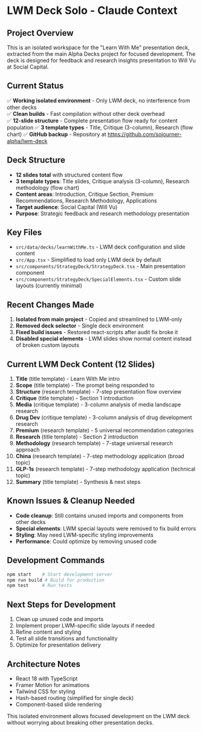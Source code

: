 # LWM Deck Solo - Claude Context

## Project Overview
This is an isolated workspace for the "Learn With Me" presentation deck, extracted from the main Alpha Decks project for focused development. The deck is designed for feedback and research insights presentation to Will Vu at Social Capital.

## Current Status
✅ **Working isolated environment** - Only LWM deck, no interference from other decks  
✅ **Clean builds** - Fast compilation without other deck overhead  
✅ **12-slide structure** - Complete presentation flow ready for content population
✅ **3 template types** - Title, Critique (3-column), Research (flow chart)
✅ **GitHub backup** - Repository at https://github.com/sojourner-alpha/lwm-deck

## Deck Structure
- **12 slides total** with structured content flow
- **3 template types**: Title slides, Critique analysis (3-column), Research methodology (flow chart)
- **Content areas**: Introduction, Critique Section, Premium Recommendations, Research Methodology, Applications
- **Target audience**: Social Capital (Will Vu)
- **Purpose**: Strategic feedback and research methodology presentation

## Key Files
- `src/data/decks/learnWithMe.ts` - LWM deck configuration and slide content
- `src/App.tsx` - Simplified to load only LWM deck by default
- `src/components/StrategyDeck/StrategyDeck.tsx` - Main presentation component
- `src/components/StrategyDeck/SpecialElements.tsx` - Custom slide layouts (currently minimal)

## Recent Changes Made
1. **Isolated from main project** - Copied and streamlined to LWM-only
2. **Removed deck selector** - Single deck environment
3. **Fixed build issues** - Restored react-scripts after audit fix broke it
4. **Disabled special elements** - LWM slides show normal content instead of broken custom layouts

## Current LWM Deck Content (12 Slides)
1. **Title** (title template) - Learn With Me intro
2. **Scope** (title template) - The prompt being responded to
3. **Structure** (research template) - 7-step presentation flow overview
4. **Critique** (title template) - Section 1 introduction
5. **Media** (critique template) - 3-column analysis of media landscape research
6. **Drug Dev** (critique template) - 3-column analysis of drug development research
7. **Premium** (research template) - 5 universal recommendation categories
8. **Research** (title template) - Section 2 introduction
9. **Methodology** (research template) - 7-stage universal research approach
10. **China** (research template) - 7-step methodology application (broad topic)
11. **GLP-1s** (research template) - 7-step methodology application (technical topic)
12. **Summary** (title template) - Synthesis & next steps

## Known Issues & Cleanup Needed
- **Code cleanup**: Still contains unused imports and components from other decks
- **Special elements**: LWM special layouts were removed to fix build errors
- **Styling**: May need LWM-specific styling improvements
- **Performance**: Could optimize by removing unused code

## Development Commands
```bash
npm start    # Start development server
npm run build # Build for production
npm test     # Run tests
```

## Next Steps for Development
1. Clean up unused code and imports
2. Implement proper LWM-specific slide layouts if needed
3. Refine content and styling
4. Test all slide transitions and functionality
5. Optimize for presentation delivery

## Architecture Notes
- React 18 with TypeScript
- Framer Motion for animations
- Tailwind CSS for styling
- Hash-based routing (simplified for single deck)
- Component-based slide rendering

This isolated environment allows focused development on the LWM deck without worrying about breaking other presentation decks.